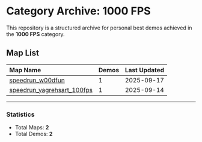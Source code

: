 # Category Archive: 1000 FPS

This repository is a structured archive for personal best demos achieved in the **1000 FPS** category.

## Map List

| Map Name | Demos | Last Updated |
| :--- | :---- | :--- |
| [speedrun_w00dfun](./speedrun_w00dfun) | 1 | 2025-09-17 |
| [speedrun_yagrehsart_100fps](./speedrun_yagrehsart_100fps) | 1 | 2025-09-14 |

---

### Statistics
- Total Maps: **2**
- Total Demos: **2**